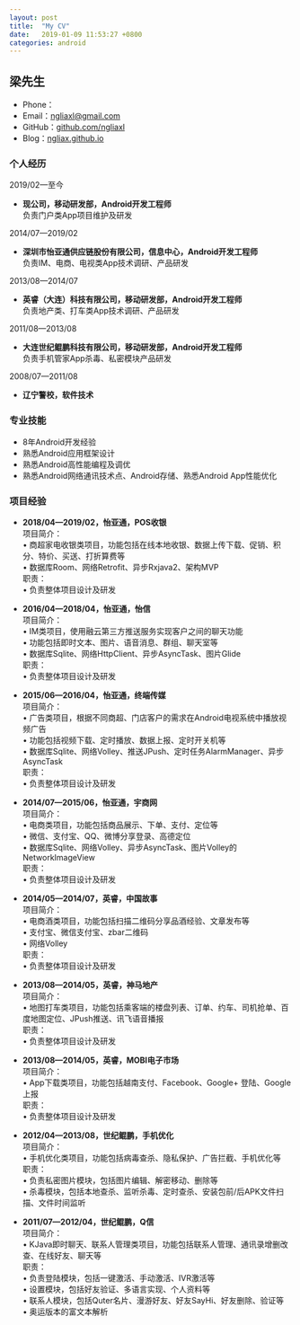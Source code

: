 ```yaml
---
layout: post
title:  "My CV"
date:   2019-01-09 11:53:27 +0800
categories: android
---
```


##	梁先生
- 	Phone：
-	Email：[ngliaxl@gmail.com](mailTo:ngliax@gmail.com)
-	GitHub：[github.com/ngliaxl](https://github.com/ngliaxl)
-	Blog：[ngliax.github.io](https://ngliaxl.github.io)
 
###	个人经历 
2019/02—至今  
- 	**现公司，移动研发部，Android开发工程师**  
负责门户类App项目维护及研发 

2014/07—2019/02
-	**深圳市怡亚通供应链股份有限公司，信息中心，Android开发工程师**  
负责IM、电商、电视类App技术调研、产品研发

2013/08—2014/07
-	**英睿（大连）科技有限公司，移动研发部，Android开发工程师**  
负责地产类、打车类App技术调研、产品研发

2011/08—2013/08
-	**大连世纪鲲鹏科技有限公司，移动研发部，Android开发工程师**  
负责手机管家App杀毒、私密模块产品研发

2008/07—2011/08
-	**辽宁警校，软件技术**


###	专业技能
-	8年Android开发经验  
-	熟悉Android应用框架设计  
-	熟悉Android高性能编程及调优  
-	熟悉Android网络通讯技术点、Android存储、熟悉Android App性能优化

###	项目经验
-	**2018/04—2019/02，怡亚通，POS收银**  
项目简介：  
• 商超家电收银类项目，功能包括在线本地收银、数据上传下载、促销、积分、特价、买送、打折算费等  
• 数据库Room、网络Retrofit、异步Rxjava2、架构MVP  
职责：  
• 负责整体项目设计及研发  

-	**2016/04—2018/04，怡亚通，怡信**  
项目简介：    
• IM类项目，使用融云第三方推送服务实现客户之间的聊天功能  
• 功能包括即时文本、图片、语音消息、群组、聊天室等    
• 数据库Sqlite、网络HttpClient、异步AsyncTask、图片Glide  
职责：   
• 负责整体项目设计及研发

-	**2015/06—2016/04，怡亚通，终端传媒**  
项目简介：    
• 广告类项目，根据不同商超、门店客户的需求在Android电视系统中播放视频广告  
• 功能包括视频下载、定时播放、数据上报、定时开关机等  
• 数据库Sqlite、网络Volley、推送JPush、定时任务AlarmManager、异步AsyncTask  
职责：   
• 负责整体项目设计及研发

-	**2014/07—2015/06，怡亚通，宇商网**  
项目简介：     
• 电商类项目，功能包括商品展示、下单、支付、定位等  
• 微信、支付宝、QQ、微博分享登录、高德定位  
• 数据库Sqlite、网络Volley、异步AsyncTask、图片Volley的NetworkImageView  
职责：   
• 负责整体项目设计及研发


-	**2014/05—2014/07，英睿，中国故事**  
项目简介：     
• 电商酒类项目，功能包括扫描二维码分享品酒经验、文章发布等  
• 支付宝、微信支付宝、zbar二维码  
• 网络Volley  
职责：   
• 负责整体项目设计及研发


-	**2013/08—2014/05，英睿，神马地产**  
项目简介：    
• 地图打车类项目，功能包括乘客端的楼盘列表、订单、约车、司机抢单、百度地图定位、JPush推送、讯飞语音播报  
职责：    
• 负责整体项目设计及研发


-	**2013/08—2014/05，英睿，MOBI电子市场**  
项目简介：     
• App下载类项目，功能包括越南支付、Facebook、Google+ 登陆、Google上报  
职责：   
• 负责整体项目设计及研发


-	**2012/04—2013/08，世纪鲲鹏，手机优化**  
项目简介：  
• 手机优化类项目，功能包括病毒查杀、隐私保护、广告拦截、手机优化等  
职责：     
• 负责私密图片模块，包括图片编辑、解密移动、删除等  
• 杀毒模块，包括本地查杀、监听杀毒、定时查杀、安装包前/后APK文件扫描、文件时间监听

-	**2011/07—2012/04，世纪鲲鹏，Q信**    
项目简介：  
• KJava即时聊天、联系人管理类项目，功能包括联系人管理、通讯录增删改查、在线好友、聊天等  
职责：     
• 负责登陆模块，包括一键激活、手动激活、IVR激活等  
• 设置模块，包括好友验证、多语言实现、个人资料等  
• 联系人模块，包括Quter名片、漫游好友、好友SayHi、好友删除、验证等  
• 奥运版本的富文本解析
